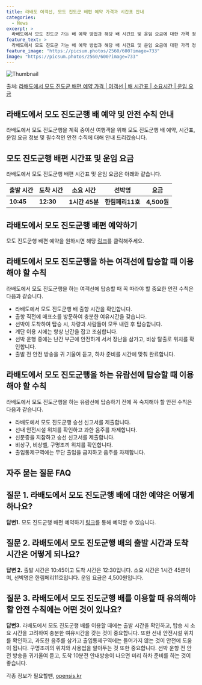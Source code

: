 ```yaml
---
title: 라배도 여객선, 모도 진도군 배편 예약 가격과 시간표 안내
categories:
  - News
excerpt: >
  라배도에서 모도 진도군 가는 배 예약 방법과 해당 배 시간표 및 운임 요금에 대한 가격 정보를 안내 드리겠습니다. 안전하고 재밋는 모도 진도군행 여행을 위해 아래 정보 참고하시기 바랍니다. 모도 진도군행 배편 예약하기 👈 클릭라배도에서 모도 진도군행 배 시간표출발 시간도착 시간소요 시간선박명요금10:4512:301시간 45분한림페리11호4,500원모도 진도군행 배편 예약하기 👈 클릭라배도에서 모도 진도군행 여객선 탑승 시 이용수칙라배도에서 모도 진도군행을 하는 여객선에 탑승할 때 꼭 따라야 할 중요한 안전 수칙을 알려드립니다. 중요 이용수칙: 1) 라배도에서 모도 진도군행 배 출항 시간을 확인합니다. 2) 출항 직전에 매표소를 방문하여 충분한 여유시간을 갖습니다. 3) 선박이 도착하여 탑승 시, 차량과 ..
feature_text: >
  라배도에서 모도 진도군 가는 배 예약 방법과 해당 배 시간표 및 운임 요금에 대한 가격 정보를 안내 드리겠습니다. 안전하고 재밋는 모도 진도군행 여행을 위해 아래 정보 참고하시기 바랍니다. 모도 진도군행 배편 예약하기 👈 클릭라배도에서 모도 진도군행 배 시간표출발 시간도착 시간소요 시간선박명요금10:4512:301시간 45분한림페리11호4,500원모도 진도군행 배편 예약하기 👈 클릭라배도에서 모도 진도군행 여객선 탑승 시 이용수칙라배도에서 모도 진도군행을 하는 여객선에 탑승할 때 꼭 따라야 할 중요한 안전 수칙을 알려드립니다. 중요 이용수칙: 1) 라배도에서 모도 진도군행 배 출항 시간을 확인합니다. 2) 출항 직전에 매표소를 방문하여 충분한 여유시간을 갖습니다. 3) 선박이 도착하여 탑승 시, 차량과 ..
feature_image: "https://picsum.photos/2560/600?image=733"
image: "https://picsum.photos/2560/600?image=733"
---
```


![Thumbnail](https://img1.daumcdn.net/thumb/R800x0/?scode=mtistory2&fname=https%3A%2F%2Fblog.kakaocdn.net%2Fdn%2FbABCEG%2FbtsHBMs5AIO%2FtbKcUVkK7bD06pRAW44Wf1%2Fimg.webp)

<p>출처: <a href="https://opensis.kr/entry/%EB%9D%BC%EB%B0%B0%EB%8F%84%EC%97%90%EC%84%9C-%EB%AA%A8%EB%8F%84-%EC%A7%84%EB%8F%84%EA%B5%B0-%EB%B0%B0%ED%8E%B8-%EC%98%88%EC%95%BD-%EA%B0%80%EA%B2%A9-%EC%97%AC%EA%B0%9D%EC%84%A0-%EB%B0%B0-%EC%8B%9C%EA%B0%84%ED%91%9C-%EC%86%8C%EC%9A%94%EC%8B%9C%EA%B0%84-%EC%9A%B4%EC%9E%84-%EC%9A%94%EA%B8%88" rel="dofollow">라배도에서 모도 진도군 배편 예약 가격 | 여객선 | 배 시간표 | 소요시간 | 운임 요금</a> </p>

## 라배도에서 모도 진도군행 배 예약 및 안전 수칙 안내

라배도에서 모도 진도군행을 계획 중이신 여행객을 위해 모도 진도군행 배 예약, 시간표, 운임 요금 정보 및 필수적인 안전 수칙에 대해 안내
드리겠습니다.

## 모도 진도군행 배편 시간표 및 운임 요금

라배도에서 모도 진도군행 배편 시간표 및 운임 요금은 아래와 같습니다.

출발 시간 | 도착 시간 | 소요 시간 | 선박명 | 요금  
---|---|---|---|---  
**10:45** | **12:30** | **1시간 45분** | **한림페리11호** | **4,500원**  
  


## **라배도에서 모도 진도군행 배편 예약하기**

모도 진도군행 배편 예약을 원하시면 해당 [링크](예약링크)를 클릭해주세요.

## **라배도에서 모도 진도군행을 하는 여객선에 탑승할 때 이용해야 할 수칙**

라배도에서 모도 진도군행을 하는 여객선에 탑승할 때 꼭 따라야 할 중요한 안전 수칙은 다음과 같습니다.

  * 라배도에서 모도 진도군행 배 출항 시간을 확인합니다.
  * 출항 직전에 매표소를 방문하여 충분한 여유시간을 갖습니다.
  * 선박이 도착하여 탑승 시, 차량과 사람들이 모두 내린 후 탑승합니다.
  * 계단 이용 시에는 항상 난간을 잡고 조심합니다.
  * 선박 운행 중에는 난간 부근에 안전하게 서서 장난을 삼가고, 비상 탈출로 위치를 확인합니다.
  * 출발 전 안전 방송을 귀 기울여 듣고, 하차 준비를 시간에 맞춰 완료합니다.

## **라배도에서 모도 진도군행을 하는 유람선에 탑승할 때 이용해야 할 수칙**

라배도에서 모도 진도군행을 하는 유람선에 탑승하기 전에 꼭 숙지해야 할 안전 수칙은 다음과 같습니다.

  * 라배도에서 모도 진도군행 승선 신고서를 제출합니다.
  * 선내 안전시설 위치를 확인하고 과한 음주를 자제합니다.
  * 신분증을 지참하고 승선 신고서를 제출합니다.
  * 비상구, 비상벨, 구명조끼 위치를 확인합니다.
  * 출입통제구역에는 무단 출입을 금지하고 음주를 자제합니다.



## **자주 묻는 질문 FAQ**

## 질문 1. 라배도에서 모도 진도군행 배에 대한 예약은 어떻게 하나요?

**답변1.** 모도 진도군행 배편 예약하기 [링크](예약링크)를 통해 예약할 수 있습니다.

## 질문 2. 라배도에서 모도 진도군행 배의 출발 시간과 도착 시간은 어떻게 되나요?

**답변 2.** 출발 시간은 10:45이고 도착 시간은 12:30입니다. 소요 시간은 1시간 45분이며, 선박명은 한림페리11호입니다.
운임 요금은 4,500원입니다.

## 질문 3. 라배도에서 모도 진도군행 배를 이용할 때 유의해야 할 안전 수칙에는 어떤 것이 있나요?

**답변3.** 라배도에서 모도 진도군행 배를 이용할 때에는 출발 시간을 확인하고, 탑승 시 소요 시간을 고려하여 충분한 여유시간을 갖는
것이 중요합니다. 또한 선내 안전시설 위치를 확인하고, 과도한 음주를 삼가고 출입통제구역에는 들어가지 않는 것이 안전에 도움이 됩니다.
구명조끼의 위치와 사용법을 알아두는 것 또한 중요합니다. 선박 운항 전 안전 방송을 귀기울여 듣고, 도착 10분전 안내방송이 나오면 미리
하차 준비를 하는 것이 좋습니다.

 

각종 정보가 필요할땐, <a href="https://opensis.kr" rel="dofollow">opensis.kr</a>


